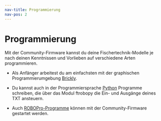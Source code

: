 ```yaml
---
nav-title: Programmierung
nav-pos: 2
---
```


# Programmierung    

Mit der Community-Firmware kannst du deine Fischertechnik-Modelle je nach deinen Kenntnissen und Vorlieben auf verschiedene Arten programmieren.

* Als Anfänger arbeitest du am einfachsten mit der graphischen Programmierumgebung [Brickly](brickly).

* Du kannst auch in der Programmiersprache  [Python](python) Programme schreiben, die über das Modul ftrobopy die Ein- und Ausgänge deines TXT ansteuern.

* Auch [ROBOPro-Programme](robopro.md) können mit der Community-Firmware gestartet werden.
